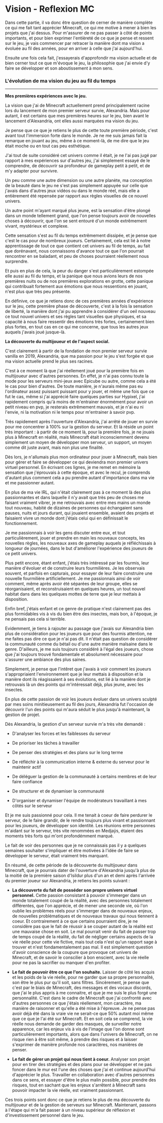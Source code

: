 # Vision - Reflexion MC

Dans cette partie, il va donc être question de cerner de manière complète ce qui me fait tant apprécier Minecraft, ce qui me motive à mener à bien les projets que j'ai dessus. 
Pour m'assurer de ne pas passer à côté de points importants, et pour bien exprimer l'entièreté de ce que je pense et ressent sur le jeu, je vais commencer par retracer la manière dont ma vision a évoluée au fil des années, pour en arriver à celle que j'ai aujourd'hui.

Ensuite une fois cela fait, j'essayerais d'approfondir ma vision actuelle et de bien cerner tout ce que m'évoque le jeu, la philosophie que j'ai envie d'y faire se développer et son aboutissement à mon sens. 


### L'évolution de ma vision du jeu au fil du temps
---

**Mes premières expériences avec le jeu.**

La vision que j'ai de Minecraft actuellement prend principalement racine lors du lancement de mon premier serveur survie, Alexandria. 
Mais pour autant, il est certains que mes premières heures sur le jeu, bien avant le lancement d'Alexandria, ont elles aussi marquées ma vision du jeu. 

Je pense que ce que je retiens le plus de cette toute première période, c'est avant tout l'immersion forte dans le monde. 
Je ne me suis jamais fait la remarque en jouant au jeu, même à ce moment-là, de me dire que le jeu était moche ou en tout cas peu esthétique. 

J'ai tout de suite considéré cet univers comme il était, je ne l'ai pas jugé par rapport à mes expériences sur d'autres jeu, j'ai simplement essayé de le comprendre, de découvrir sa profondeur de gameplay petit à petit, et de m'y adapter pour survivre. 

Un peu comme une autre dimension ou une autre planète, ma conception de la beauté dans le jeu ne s'est pas simplement appuyée sur celle que j'avais dans d'autres jeux vidéos ou dans le monde réel, mais elle a entièrement été repensée par rapport aux règles visuelles de ce nouvel univers. 

Un autre point m'ayant marqué plus jeune, est la sensation d'être plongé dans un monde tellement grand, que l'on pense toujours avoir de nouvelles choses à découvrir, que l'on se sent entouré d'un monde extrêmement vivant, mystérieux et complexe. 

Cette sensation s'est au fil du temps extrêmement dissipée, et je pense que c'est le cas pour de nombreux joueurs.
Certainement, cela est lié à notre apprentissage de tout ce que contient cet univers au fil de temps, au fait que dorénavant, nous connaissons d'avance tout ce que l'on pourrait rencontrer en se baladant, et peu de choses pourraient réellement nous surprendre. 

Et puis en plus de cela, la peur du danger s'est particulièrement estompée elle aussi au fil du temps, et la panique que nous avions leurs de nos premières nuits ou de nos premières explorations en grotte, cette panique qui contribuait fortement aux émotions que nous ressentions en jouant, n'est plus que très peu présente. 

En définive, ce que je retiens donc de ces premières années d'expérience sur le jeu, cette première phase de découverte, c'est à la fois la sensation de liberté, la manière dont j'ai pu apprendre à considérer d'un oeil nouveau ce tout nouvel univers et ses règles tant visuelles que physiques, et sa capacité à nous faire ressentir des émotions très fortes, certainement bien plus fortes, en tout cas en ce qui me concerne, que tous les autres jeux auquels j'avais joué jusque-là.



**La découverte du multijoueur et de l'aspect social.**

C'est clairement à partir de la fondation de mon premier serveur survie vanilla en 2019, Alexandria, que ma passion pour le jeu s'est forgée et que ma vision actuelle prend le plus ses racines.

C'est à ce moment là que j'ai réellement joué pour la première fois en multijoueur avec d'autres personnes. 
En effet, je n'ai pas connu toute la mode pour les serveurs mini-jeux avec Epicube ou autre, comme cela a été le cas pour bien d'autres. 
De toute manière, je n'aurais même pas eu l'ordinateur assez puissant puissant pour y jouer, et même une fois que ce fut le cas, même si j'ai apprécié faire quelques parties sur Hypixel, j'ai rapidement compris qu'à moins de m'entrainer énormément pour avoir un petit niveau en pvp, je resterais extrêmement mauvais, et je n'ai eu ni l'envie, ni la motivation ni le temps pour m'entrainer à savoir pvp. 


Très rapidement après l'ouverture d'Alexandria, j'ai arrêté de jouer en survie pour me concentrer à 100% sur la gestion du serveur. Et là réside un point très important : à partir de ce moment là, pour la première fois, je ne jouais plus à Minecraft en réalité, mais Minecraft était inconsciemment devenu simplement un moyen de développer mon serveur, un support, un moyen comme dit juste avant, mais non plus une finalité. 

Dès lors, je n'allumais plus mon ordinateur pour jouer à Minecraft, mais bien pour gérer et faire se développer ce qui deviendra mon premier univers virtuel personnel. 
En écrivant ces lignes, je me remet en mémoire la sensation que j'éprouvais à cette époque, et avec le recul, je comprends d'autant plus comment cela a pu prendre autant d'importance dans ma vie et me passionner autant. 

En plus de ma vie IRL, qui n'était clairement pas à ce moment là des plus passionnantes et dans laquelle il n'y avait que très peu de choses me faisant vraiment vibrer, je me retrouvais avec entre mes mains un monde tout nouveau, habité de dizaines de personnes qui échangaient sans pauses, nuits et jours durant, qui jouaient ensemble, avaient des projets et faisaient vivre un monde dont j'étais celui qui en définissait le fonctionnement.

Je me passionnais à voir les gens discuter entre eux, et tout particulièrement, jouer et prendre en main les nouveaux concepts, les nouvelles règles, les nouveaux axes de gameplay auquels je réfléchissais à longueur de journées, dans le but d'améliorer l'expérience des joueurs de ce petit univers. 

Plus petit encore, étant enfant, j'étais très intéressé par les fourmis, leur manière d'évoluer et de construire leurs fourmilières. Je les observais souvent, et parfois en capturais, pour essayer de leur faire construire une nouvelle fourmilière artificiellement. 
Je me passionnais ainsi de voir comment, même après avoir été séparées de leur groupe, elles se réorganisaient, et reconstruisaient en quelques heures, un tout nouvel habitat dans dans les quelques mottes de terre que je leur mettais à disposition. 

Enfin bref, j'étais enfant et ce genre de pratique n'est clairement pas des plus formidables vis à vis du bien être des insectes, mais bon, à l'époque, je ne pensais pas cela si terrible.

Evidemment, je tiens à rajouter au passage que j'avais sur Alexandria bien plus de considération pour les joueurs que pour des fourmis attention, ne me faites pas dire ce que je n'ai pas dit. Il n'était pas question de considérer la communauté comme du bétail ou d'une autre manière malsaine dans le genre. D'ailleurs, je me suis toujours considéré à l'égal des joueurs, chose que j'ai toujours trouvé fondamentale et absolument nécessaire pour s'assurer une ambiance des plus saines. 

Simplement, je pense que l'intêret que j'avais à voir comment les joueurs s'appropriaient l'environnement que je leur mettais à disposition et la manière dont ils réagissaient à ses évolutions, est lié à la manière dont je retrouvais là un des points qui m'intéressait déjà, plus jeune, avec les insectes.

En plus de cette passion de voir les joueurs évoluer dans un univers sculpté par mes soins minitieusement au fil des jours, Alexandria fut l'occasion de découvrir l'un des points qui m'aura séduit le plus jusqu'à maintenant, la gestion de projet. 

Dès Alexandria, la gestion d'un serveur survie m'a très vite demandé : 
- D'analyser les forces et les faiblesses du serveur 

- De prioriser les tâches à travailler 
- De penser des stratégies et des plans sur le long terme 
- De réfléchir à la communication interne & externe du serveur pour le maintenir actif 
- De déléguer la gestion de la communauté à certains membres et de leur faire confiance 
- De structurer et de dynamiser la communauté 
- D'organiser et dynamiser l'équipe de modérateurs travaillant à mes côtés sur le serveur

Et je me suis passionné pour cela. Il me tenait à coeur de faire perdurer le serveur, de le faire grandir, de le rendre toujours plus vivant et passionnant pour les joueurs, de développer son identité. 
Les réunions entre personnes m'aidant sur le serveur, très vite renommées en Medjaÿs, étaient des moments très forts qui m'ont profondémment marqué. 

Le fait de voir des personnes que je ne connaissais pas il y a quelques semaines souhaiter s'impliquer et être motivées à l'idée de faire se développer le serveur, était vraiment très marquant.

En résumé, de cette période de la découverte du multijoueur dans Minecraft, que je pourrais dater de l'ouverture d'Alexandria jusqu'à plus de la moitié de la première saison d'Isildur plus d'un an et demi après l'arrivée du premier joueur sur Alexandria, je retiens les points suivant : 

- **La découverte du fait de posséder son propre univers virtuel personnel.** Cette passion consistant à pouvoir s'immerger dans un monde totalement coupé de la réalité, avec des personnes totalement différentes, que l'on apprécie, et de mener une seconde vie, où l'on oublie les problèmes réels pour s'immerger dans de nouveaux enjeux, de nouvelles problématiques et de nouveaux travaux qui nous tiennent à coeur. Et contrairement à ce que certains pourraient dire, je ne considère pas que le fait de réussir à se couper autant de la réalité est une mauvaise chose en soit. Le mal pourrait venir du fait de passer trop de temps coupé de la réalité, du fait de négliger certains aspects de la vie réelle pour cette vie fictive, mais tout cela n'est qu'un rapport sage à trouver et n'est fondamentalement pas mal. Il est simplement question d'avoir conscience de la coupure que provoque cet univers de Minecraft, et de savoir le conscilier à bon enscient, avec la vie réelle pour ne pas la sacrifier ou manquer d'en profiter. 

- **Le fait de pouvoir être ce que l'on souhaite.** Laisser de côté les acquis et les poids de la vie réelle, pour ne garder que sa propre personnalité, son être le plus pur qu'il soit, sans filtres.
Sincèrement, je pense que c'est par le biais de Minecraft, des messages et des vocaux discords, que j'ai le plus appris à me connaitre, et que je me suis le plus forgé une personnalité. 
C'est dans le cadre de Minecraft que j'ai confronté avec d'autres personnes ce que j'étais réellement, mon caractère, ma manière de raisonner et qu'elle a été mise à l'épreuve. 
Je ne pense pas avoir déjà été dans la vraie vie ne serait-ce que 50% autant moi même que ce que je l'ai été sur Minecraft. Et en soit cela se comprend, la vie réelle nous demande de garder des masques, de surveiller notre apparence, car les enjeux vis à vis de l'image que l'on donne sont particulièrement importants, alors que dans l'univers de Minecraft, on ne risque rien à être soit même, à prendre des risques et à laisser s'exprimer de manière profonde nos caractères, nos manières de penser. 

* **Le fait de gérer un projet qui nous tient à coeur.** Analyser son projet pour en tirer des stratégies et des plans pour se développer et ne pas foncer dans le mur est l'une des choses que j'ai et continue aujourd'hui d'apprécier le plus. Travailler en collaboration avec d'autres personnes dans ce sens, et essayer d'être le plus malin possible, pour prendre des risques, tout en sachant que les enjeux s'arrêtent à Minecraft sans pouvoir impacter la vie réelle, est vraiment passionnant. 

Ces trois points sont donc ce que je retiens le plus de ma découverte du multijoueur et de la gestion de serveurs sur Minecraft. 
Maintenant, passons à l'étape qui m'a fait passer à un niveau supérieur de réflexion et d'investissement personnel dans le jeu. 
